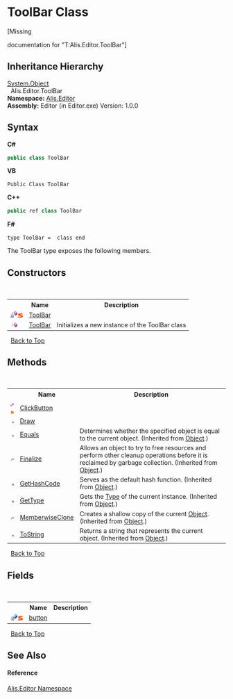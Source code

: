 # ToolBar Class
 

\[Missing <summary> documentation for "T:Alis.Editor.ToolBar"\]


## Inheritance Hierarchy
<a href="https://docs.microsoft.com/dotnet/api/system.object" target="_blank">System.Object</a><br />&nbsp;&nbsp;Alis.Editor.ToolBar<br />
**Namespace:**&nbsp;<a href="b150ade4-39de-a232-5f06-d3cdc1b2c538">Alis.Editor</a><br />**Assembly:**&nbsp;Editor (in Editor.exe) Version: 1.0.0

## Syntax

**C#**<br />
``` C#
public class ToolBar
```

**VB**<br />
``` VB
Public Class ToolBar
```

**C++**<br />
``` C++
public ref class ToolBar
```

**F#**<br />
``` F#
type ToolBar =  class end
```

The ToolBar type exposes the following members.


## Constructors
&nbsp;<table><tr><th></th><th>Name</th><th>Description</th></tr><tr><td>![Private method](media/privmethod.gif "Private method")![Static member](media/static.gif "Static member")</td><td><a href="bca1a38a-2f0c-a957-9ded-5825ef788202">ToolBar</a></td><td /></tr><tr><td>![Public method](media/pubmethod.gif "Public method")</td><td><a href="a89190e7-7705-4bb0-77e8-64ea8690384f">ToolBar</a></td><td>
Initializes a new instance of the ToolBar class</td></tr></table>&nbsp;
<a href="#toolbar-class">Back to Top</a>

## Methods
&nbsp;<table><tr><th></th><th>Name</th><th>Description</th></tr><tr><td>![Private method](media/privmethod.gif "Private method")![Static member](media/static.gif "Static member")</td><td><a href="361b3246-f4fb-a41d-a82d-39d5132d512f">ClickButton</a></td><td /></tr><tr><td>![Public method](media/pubmethod.gif "Public method")</td><td><a href="b88e5470-408c-d015-fb4d-26576e734c5b">Draw</a></td><td /></tr><tr><td>![Public method](media/pubmethod.gif "Public method")</td><td><a href="https://docs.microsoft.com/dotnet/api/system.object.equals#System_Object_Equals_System_Object_" target="_blank">Equals</a></td><td>
Determines whether the specified object is equal to the current object.
 (Inherited from <a href="https://docs.microsoft.com/dotnet/api/system.object" target="_blank">Object</a>.)</td></tr><tr><td>![Protected method](media/protmethod.gif "Protected method")</td><td><a href="https://docs.microsoft.com/dotnet/api/system.object.finalize#System_Object_Finalize" target="_blank">Finalize</a></td><td>
Allows an object to try to free resources and perform other cleanup operations before it is reclaimed by garbage collection.
 (Inherited from <a href="https://docs.microsoft.com/dotnet/api/system.object" target="_blank">Object</a>.)</td></tr><tr><td>![Public method](media/pubmethod.gif "Public method")</td><td><a href="https://docs.microsoft.com/dotnet/api/system.object.gethashcode#System_Object_GetHashCode" target="_blank">GetHashCode</a></td><td>
Serves as the default hash function.
 (Inherited from <a href="https://docs.microsoft.com/dotnet/api/system.object" target="_blank">Object</a>.)</td></tr><tr><td>![Public method](media/pubmethod.gif "Public method")</td><td><a href="https://docs.microsoft.com/dotnet/api/system.object.gettype#System_Object_GetType" target="_blank">GetType</a></td><td>
Gets the <a href="https://docs.microsoft.com/dotnet/api/system.type" target="_blank">Type</a> of the current instance.
 (Inherited from <a href="https://docs.microsoft.com/dotnet/api/system.object" target="_blank">Object</a>.)</td></tr><tr><td>![Protected method](media/protmethod.gif "Protected method")</td><td><a href="https://docs.microsoft.com/dotnet/api/system.object.memberwiseclone#System_Object_MemberwiseClone" target="_blank">MemberwiseClone</a></td><td>
Creates a shallow copy of the current <a href="https://docs.microsoft.com/dotnet/api/system.object" target="_blank">Object</a>.
 (Inherited from <a href="https://docs.microsoft.com/dotnet/api/system.object" target="_blank">Object</a>.)</td></tr><tr><td>![Public method](media/pubmethod.gif "Public method")</td><td><a href="https://docs.microsoft.com/dotnet/api/system.object.tostring#System_Object_ToString" target="_blank">ToString</a></td><td>
Returns a string that represents the current object.
 (Inherited from <a href="https://docs.microsoft.com/dotnet/api/system.object" target="_blank">Object</a>.)</td></tr></table>&nbsp;
<a href="#toolbar-class">Back to Top</a>

## Fields
&nbsp;<table><tr><th></th><th>Name</th><th>Description</th></tr><tr><td>![Private field](media/privfield.gif "Private field")![Static member](media/static.gif "Static member")</td><td><a href="e4bb6ca6-3d6c-642a-536a-8cc0fe2e493a">button</a></td><td /></tr></table>&nbsp;
<a href="#toolbar-class">Back to Top</a>

## See Also


#### Reference
<a href="b150ade4-39de-a232-5f06-d3cdc1b2c538">Alis.Editor Namespace</a><br />